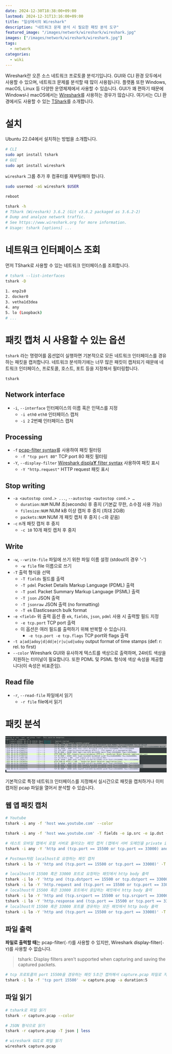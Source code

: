 ```yaml
---
date: 2024-12-30T18:38:00+09:00
lastmod: 2024-12-31T13:16:00+09:00
title: "일상에서의 Wireshark"
description: "네트워크 문제 분석 시 필요한 패킷 분석 도구"
featured_image: "/images/network/wireshark/wireshark.jpg"
images: ["/images/network/wireshark/wireshark.jpg"]
tags:
  - network
categories:
  - wiki
---
```


Wireshark란 오픈 소스 네트워크 프로토콜 분석기입니다.
GUI와 CLI 환경 모두에서 사용할 수 있으며, 네트워크 문제를 분석할 때 많이 사용됩니다.
플랫폼 또한 Windows, macOS, Linux 등 다양한 운영체제에서 사용할 수 있습니다.
GUI가 꽤 편하기 때문에 Windows나 macOS에서는
[Wireshark](https://www.wireshark.org/docs/man-pages/wireshark.html)를 사용하는 경우가 많습니다.
여기서는 CLI 환경에서도 사용할 수 있는
[TShark](https://www.wireshark.org/docs/man-pages/tshark.html)를 소개합니다.

# 설치

Ubuntu 22.04에서 설치하는 방법을 소개합니다.

```sh
# CLI
sudo apt install tshark
# GUI
sudo apt install wireshark
```

`wireshark` 그룹 추가 후 컴퓨터를 재부팅해야 합니다.

```sh
sudo usermod -aG wireshark $USER
```

```sh
reboot
```

```sh
tshark -h
# TShark (Wireshark) 3.6.2 (Git v3.6.2 packaged as 3.6.2-2)
# Dump and analyze network traffic.
# See https://www.wireshark.org for more information.
# Usage: tshark [options] ...
```

# 네트워크 인터페이스 조회

먼저 TShark로 사용할 수 있는 네트워크 인터페이스를 조회합니다.

```sh
# tshark --list-interfaces
tshark -D
```

```sh
1. enp2s0
2. docker0
3. vetha1d3dea
4. any
5. lo (Loopback)
# ...
```

# 패킷 캡처 시 사용할 수 있는 옵션

`tshark` 라는 명령어를 옵션없이 실행하면 기본적으로 모든 네트워크 인터페이스를 경유하는 패킷을 캡처합니다.
네트워크 분석하기에는 너무 많은 패킷이 캡처되기 때문에
네트워크 인터페이스, 프로토콜, 호스트, 포트 등을 지정해서 필터링합니다.

```sh
tshark
```

## Network interface

- `-i`, `--interface` 인터페이스의 이름 혹은 인덱스를 지정
  - `-i eth0` `eth0` 인터페이스 캡처
  - `-i 2` 2번째 인터페이스 캡처

## Processing

- `-f` [pcap-filter syntax](https://www.tcpdump.org/manpages/pcap-filter.7.html)를 사용하여 패킷 필터링
  - `-f "tcp port 80"` TCP port 80 패킷 필터링
- `-Y`, `--display-filter` [Wireshark displa**Y** filter syntax](https://www.wireshark.org/docs/wsug_html_chunked/ChWorkBuildDisplayFilterSection.html) 사용하여 패킷 표시
  - `-Y "http.request"` HTTP request 패킷 표시

## Stop writing

- `-a <autostop cond.> ...`, `--autostop <autostop cond.> …`
  - `duration:NUM` NUM 초(seconds) 후 중지 (기본값 무한, 소수점 사용 가능)
  - `filesize:NUM` NUM kB 이상 캡처 후 중지 (최대 2GiB)
  - `packets:NUM` NUM 개 패킷 캡처 후 중지 (`-c`와 같음)
- `-c` n개 패킷 캡처 후 중지
  - `-c 10` 10개 패킷 캡처 후 중지

## Write

- `-w`, `--write-file` 파일에 쓰기 위한 파일 이름 설정 (stdout의 경우 '-')
  - `-w file` file 이름으로 쓰기
- `-T` 출력 형식을 선택
  - `-T fields` 필드를 출력
  - `-T pdml` Packet Details Markup Language (PDML) 출력
  - `-T psml` Packet Summary Markup Language (PSML) 출력
  - `-T json` JSON 출력
  - `-T jsonraw` JSON 출력 (no formatting)
  - `-T ek` Elasticsearch bulk format
- `-e <field>` 위 출력 옵션 중 `ek`, `fields`, `json`, `pdml` 사용 시 출력할 필드 지정
  - `-e tcp.port` TCP port 출력
  - 이 옵션은 여러 필드를 출력하기 위해 반복할 수 있습니다.
    - `-e tcp.port -e tcp.flags` TCP port와 flags 출력
- `-t a|ad|adoy|d|dd|e|r|u|ud|udoy` output format of time stamps (def: r: rel. to first)
- `--color` Wireshark GUI와 유사하게 텍스트를 색상으로 출력하며, 24비트 색상을 지원하는 터미널이 필요합니다. 또한 PDML 및 PSML 형식에 색상 속성을 제공합니다(이 속성은 비표준임).

## Read file

- `-r`, `--read-file` 파일에서 읽기
  - `-r file` file에서 읽기

# 패킷 분석

![Wireshark TUI](/images/network/wireshark/wireshark-tui.png)

기본적으로 특정 네트워크 인터페이스를 지정해서 실시간으로 패킷을 캡처하거나
이미 캡처된 pcap 파일을 열어서 분석할 수 있습니다.

## 웹 앱 패킷 캡처

```sh
# Youtube
tshark -i any -f 'host www.youtube.com' --color
```

```sh
tshark -i any -f 'host www.youtube.com' -T fields -e ip.src -e ip.dst -e tcp.port
```

```sh
# 테스트 모바일 앱에서 로컬 서버로 들어오는 패킷 캡처 (앱에서 서버 도메인을 private ip로 설정)
tshark -i any -Y 'http and (tcp.port == 15500 or tcp.port == 33000) and ip.dst == 192.168.0.15' -T json
```

```sh
# Postman처럼 localhost로 요청하는 패킷 캡처
tshark -i lo -Y 'http and (tcp.port == 15500 or tcp.port == 33000)' -T json
```

```sh
# localhost의 15500 혹은 33000 포트로 요청하는 패킷에서 http body 출력
tshark -i lo -Y 'http and (tcp.dstport == 15500 or tcp.dstport == 33000)' -T fields -e http.file_data
tshark -i lo -Y 'http.request and (tcp.port == 15500 or tcp.port == 33000)' -T fields -e http.file_data
# localhost의 15500 혹은 33000 포트에서 응답하는 패킷에서 http body 출력
tshark -i lo -Y 'http and (tcp.srcport == 15500 or tcp.srcport == 33000)' -T fields -e http.file_data
tshark -i lo -Y 'http.response and (tcp.port == 15500 or tcp.port == 33000)' -T fields -e http.file_data
# localhost의 15500 혹은 33000 포트를 경유하는 모든 패킷에서 http body 출력
tshark -i lo -Y 'http and (tcp.port == 15500 or tcp.port == 33000)' -T fields -e http.file_data
```

## 파일 출력

**파일로 출력할 때**는 pcap-filter(`-f`)를 사용할 수 있지만, Wireshark display-filter(`-Y`)를 사용할 수 없습니다.

> tshark: Display filters aren't supported when capturing and saving the captured packets.

```sh
# tcp 프로토콜의 port 15500을 경유하는 패킷 5초간 캡처해서 capture.pcap 파일로 저장
tshark -i lo -f 'tcp port 15500' -w capture.pcap -a duration:5
```

## 파일 읽기

```sh
# tshark로 파일 읽기
tshark -r capture.pcap --color
```

```sh
# JSON 형식으로 읽기
tshark -r capture.pcap -T json | less
```

```sh
# wireshark GUI로 파일 읽기
wireshark capture.pcap
```
